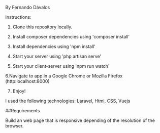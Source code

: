 By Fernando Dávalos

Instructions:

1. Clone this repository locally.

2. Install composer dependencies using 'composer install'

3. Install dependencies using 'npm install'

4. Start your server using 'php artisan serve'

5. Start your client-server using 'npm run watch'

6.Navigate to app in a Google Chrome or Mozilla Firefox (http:localhost:8000)

7. Enjoy!

I used the following technologies: Laravel, Html, CSS, Vuejs

##Requirements

Build an web page that is responsive depending of the resolution of the browser.
